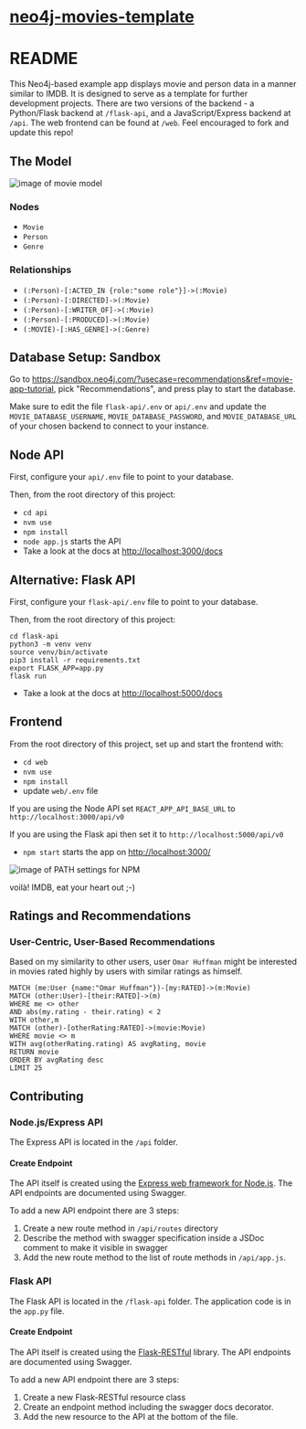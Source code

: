 # [neo4j-movies-template](https://github.com/neo4j-examples/neo4j-movies-template)

# README

This Neo4j-based example app displays movie and person data in a manner similar to IMDB.
It is designed to serve as a template for further development projects.
There are two versions of the backend - a Python/Flask backend at `/flask-api`, and a JavaScript/Express backend at `/api`. 
The web frontend can be found at `/web`. 
Feel encouraged to fork and update this repo!

## The Model

![image of movie model](./img/model.png)

### Nodes

* `Movie`
* `Person`
* `Genre`

### Relationships

* `(:Person)-[:ACTED_IN {role:"some role"}]->(:Movie)`
* `(:Person)-[:DIRECTED]->(:Movie)`
* `(:Person)-[:WRITER_OF]->(:Movie)`
* `(:Person)-[:PRODUCED]->(:Movie)`
* `(:MOVIE)-[:HAS_GENRE]->(:Genre)`

## Database Setup: Sandbox

Go to https://sandbox.neo4j.com/?usecase=recommendations&ref=movie-app-tutorial, pick "Recommendations", and press play to start the database.

Make sure to edit the file `flask-api/.env` or `api/.env` and update the `MOVIE_DATABASE_USERNAME`, 
`MOVIE_DATABASE_PASSWORD`, and `MOVIE_DATABASE_URL` of your chosen backend to connect to your instance.

## Node API

First, configure your `api/.env` file to point to your database. 

Then, from the root directory of this project:

* `cd api`
* `nvm use`
* `npm install`
* `node app.js` starts the API
* Take a look at the docs at [http://localhost:3000/docs](http://localhost:3000/docs)

## Alternative: Flask API

First, configure your `flask-api/.env` file to point to your database. 

Then, from the root directory of this project:

```
cd flask-api
python3 -m venv venv
source venv/bin/activate
pip3 install -r requirements.txt
export FLASK_APP=app.py
flask run
```

* Take a look at the docs at [http://localhost:5000/docs](http://localhost:5000/docs)

## Frontend

From the root directory of this project, set up and start the frontend with:

* `cd web`
* `nvm use`
* `npm install`
* update `web/.env` file

If you are using the Node API set `REACT_APP_API_BASE_URL` to `http://localhost:3000/api/v0`

If you are using the Flask api then set it to `http://localhost:5000/api/v0`

* `npm start` starts the app on [http://localhost:3000/](http://localhost:3000/)

![image of PATH settings for NPM](./img/webUX.png)

voilà! IMDB, eat your heart out ;-)

## Ratings and Recommendations

### User-Centric, User-Based Recommendations

Based on my similarity to other users, user `Omar Huffman` might be interested in movies rated highly by users with similar ratings as himself.

```
MATCH (me:User {name:"Omar Huffman"})-[my:RATED]->(m:Movie)
MATCH (other:User)-[their:RATED]->(m)
WHERE me <> other
AND abs(my.rating - their.rating) < 2
WITH other,m
MATCH (other)-[otherRating:RATED]->(movie:Movie)
WHERE movie <> m
WITH avg(otherRating.rating) AS avgRating, movie
RETURN movie
ORDER BY avgRating desc
LIMIT 25
```

## Contributing

### Node.js/Express API

The Express API is located in the `/api` folder.

#### Create Endpoint

The API itself is created using the [Express web framework for Node.js](https://expressjs.com/). The API endpoints are documented using Swagger.

To add a new API endpoint there are 3 steps:

1. Create a new route method in `/api/routes` directory
2. Describe the method with swagger specification inside a JSDoc comment to make it visible in swagger
3. Add the new route method to the list of route methods in `/api/app.js`.

### Flask API

The Flask API is located in the `/flask-api` folder.
The application code is in the `app.py` file.

#### Create Endpoint

The API itself is created using the [Flask-RESTful](http://flask-restful-cn.readthedocs.io/en/0.3.5/) library.
The API endpoints are documented using Swagger.

To add a new API endpoint there are 3 steps:

1. Create a new Flask-RESTful resource class
2. Create an endpoint method including the swagger docs decorator.
3. Add the new resource to the API at the bottom of the file.
